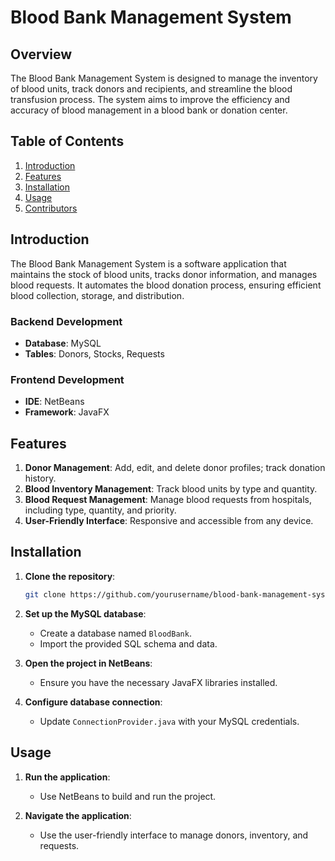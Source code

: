 
# Blood Bank Management System

## Overview

The Blood Bank Management System is designed to manage the inventory of blood units, track donors and recipients, and streamline the blood transfusion process. The system aims to improve the efficiency and accuracy of blood management in a blood bank or donation center.

## Table of Contents

1. [Introduction](#introduction)
2. [Features](#features)
3. [Installation](#installation)
4. [Usage](#usage)
5. [Contributors](#contributors)

## Introduction

The Blood Bank Management System is a software application that maintains the stock of blood units, tracks donor information, and manages blood requests. It automates the blood donation process, ensuring efficient blood collection, storage, and distribution.

### Backend Development

- **Database**: MySQL
- **Tables**: Donors, Stocks, Requests

### Frontend Development

- **IDE**: NetBeans
- **Framework**: JavaFX

## Features

1. **Donor Management**: Add, edit, and delete donor profiles; track donation history.
2. **Blood Inventory Management**: Track blood units by type and quantity.
3. **Blood Request Management**: Manage blood requests from hospitals, including type, quantity, and priority.
4. **User-Friendly Interface**: Responsive and accessible from any device.

## Installation

1. **Clone the repository**:
   ```bash
   git clone https://github.com/yourusername/blood-bank-management-system.git
   ```
2. **Set up the MySQL database**:
   - Create a database named `BloodBank`.
   - Import the provided SQL schema and data.

3. **Open the project in NetBeans**:
   - Ensure you have the necessary JavaFX libraries installed.

4. **Configure database connection**:
   - Update `ConnectionProvider.java` with your MySQL credentials.

## Usage

1. **Run the application**:
   - Use NetBeans to build and run the project.

2. **Navigate the application**:
   - Use the user-friendly interface to manage donors, inventory, and requests.



